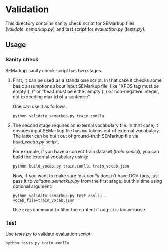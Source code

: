 # Validation

This directory contains sanity check script for SEMarkup files (*validate_semarkup.py*) and test script for *evaluation.py* (*tests.py*).

## Usage

### Sanity check

SEMarkup sanity check script has two stages.

1. First, it can be used as a standalone script. In that case it checks some basic assumptions about input SEMarkup file, like "XPOS tag must be empty (`_`)" or "head must be either empty (`_`) or non-negative integer, not exceeding max id of a sentence".
    
    One can use it as follows:
    ```
    python validate_semarkup.py train.conllu
    ```
2. The second stage requires an external vocabulary file. In that case, it ensures input SEMarkup file has no tokens out of external vocabulary. The latter can be built out of ground-truth SEMarkup file via *build_vocab.py* script.

    For example, if you have a correct train dataset (*train.conllu*), you can build the external vocabulary using: 
    ```
    python build_vocab.py train.conllu train_vocab.json
    ```
    Now, if you want to make sure *test.conllu* doesn't have OOV tags, just pass it to *validate_semarkup.py* from the first stage, but this time using optional argument:
    ```
    python validate_semarkup.py test.conllu -vocab_file=train_vocab.json
    ```
    Use `grep` command to filter the content if output is too verbose.

### Test

Use *tests.py* to validate evaluation script:
```
python tests.py train.conllu
```
